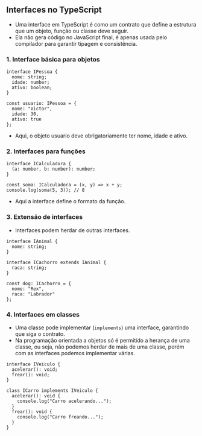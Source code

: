 ## Interfaces no TypeScript
- Uma interface em TypeScript é como um contrato que define a estrutura que um objeto, função ou classe deve seguir.
- Ela não gera código no JavaScript final, é apenas usada pelo compilador para garantir tipagem e consistência.

### 1. Interface básica para objetos
```
interface IPessoa {
  nome: string;
  idade: number;
  ativo: boolean;
}

const usuario: IPessoa = {
  nome: "Victor",
  idade: 30,
  ativo: true
};

```
- Aqui, o objeto usuario deve obrigatoriamente ter nome, idade e ativo.

### 2. Interfaces para funções
```
interface ICalculadora {
  (a: number, b: number): number;
}

const soma: ICalculadora = (x, y) => x + y;
console.log(soma(5, 3)); // 8
```
- Aqui a interface define o formato da função.

### 3. Extensão de interfaces
- Interfaces podem herdar de outras interfaces.
```
interface IAnimal {
  nome: string;
}

interface ICachorro extends IAnimal {
  raca: string;
}

const dog: ICachorro = {
  nome: "Rex",
  raca: "Labrador"
};
```

### 4. Interfaces em classes
- Uma classe pode implementar (``implements``) uma interface, garantindo que siga o contrato.
- Na programação orientada a objetos só é permitido a herança de uma classe, ou seja, não podemos herdar de mais de uma classe, porém com as interfaces podemos implementar várias.
```
interface IVeiculo {
  acelerar(): void;
  frear(): void;
}

class ICarro implements IVeiculo {
  acelerar(): void {
    console.log("Carro acelerando...");
  }
  frear(): void {
    console.log("Carro freando...");
  }
}
```